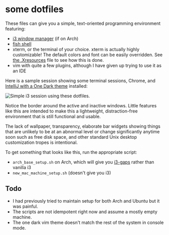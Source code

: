 # some dotfiles

These files can give you a simple, text-oriented programming environment featuring:

* <a href="https://i3wm.org/">i3 window manager</a> (if on Arch)
* <a href="http://fishshell.com/">fish shell</a>
* xterm, or the terminal of your choice. xterm is actually highly customizable! The
    default colors and font can be easily overridden. See <a
    href="https://github.com/fearofcode/shared/blob/master/.Xresources">the
    .Xresources</a> file to see how this is done.
* vim with quite a few plugins, although I have given up trying to use it as an IDE

Here is a sample session showing some terminal sessions, Chrome, and <a
href="https://plugins.jetbrains.com/plugin/11938-one-dark-theme">IntelliJ with a One
Dark theme</a> installed:

<img src="https://raw.githubusercontent.com/fearofcode/shared/master/2019-06-16-151919_5120x1440_scrot.png" alt="Simple i3 session using these dotfiles.">

Notice the border around the active and inactive windows. Little features like this are
intended to make this a lightweight, distraction-free environment that is still functional
and usable.

The lack of wallpaper, transparency, elaborate bar widgets showing things that are
unlikely to be at an abnormal level or change significantly anytime soon such as free disk
space, and other standard Unix desktop customization tropes is intentional.

To get something that looks like this, run the appropriate script:

- `arch_base_setup.sh` on Arch, which will give you <a href="https://github.com/Airblader/i3">i3-gaps</a>
    rather than vanilla i3
- `new_mac_machine_setup.sh` (doesn't give you i3)

## Todo

- I had previously tried to maintain setup for both Arch and Ubuntu but it was painful.
- The scripts are not idempotent right now and assume a mostly empty machine. 
- The one dark vim theme doesn't match the rest of the system in console mode.
